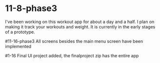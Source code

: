 # 11-8-phase3
I've been working on this workout app for about a day and a half. I plan on making it track your workouts and weight. It is currently in the early stages of a prototype.

#11-16-phase3
All screens besides the main menu screen have been implemented

#1-16
Final UI project added, the finalproject zip has the entire app
